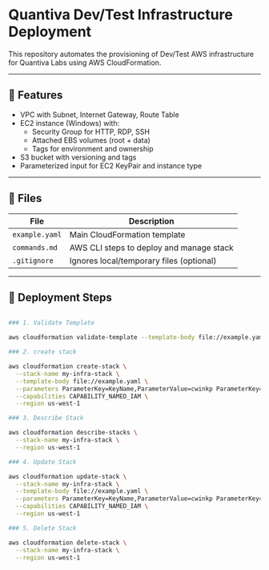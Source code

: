 # Quantiva Dev/Test Infrastructure Deployment

This repository automates the provisioning of Dev/Test AWS infrastructure for Quantiva Labs using AWS CloudFormation.

---

## 🔧 Features

- VPC with Subnet, Internet Gateway, Route Table
- EC2 instance (Windows) with:
  - Security Group for HTTP, RDP, SSH
  - Attached EBS volumes (root + data)
  - Tags for environment and ownership
- S3 bucket with versioning and tags
- Parameterized input for EC2 KeyPair and instance type

---

## 📁 Files

| File          | Description                                |
|---------------|--------------------------------------------|
| `example.yaml` | Main CloudFormation template               |
| `commands.md`  | AWS CLI steps to deploy and manage stack  |
| `.gitignore`   | Ignores local/temporary files (optional)  |

---

## 🚀 Deployment Steps

``` bash

### 1. Validate Template

aws cloudformation validate-template --template-body file://example.yaml

### 2. create stack

aws cloudformation create-stack \
  --stack-name my-infra-stack \
  --template-body file://example.yaml \
  --parameters ParameterKey=KeyName,ParameterValue=cwinkp ParameterKey=InstanceType,ParameterValue=t2.micro \
  --capabilities CAPABILITY_NAMED_IAM \
  --region us-west-1

### 3. Describe Stack

aws cloudformation describe-stacks \
  --stack-name my-infra-stack \
  --region us-west-1

### 4. Update Stack

aws cloudformation update-stack \
  --stack-name my-infra-stack \
  --template-body file://example.yaml \
  --parameters ParameterKey=KeyName,ParameterValue=cwinkp ParameterKey=InstanceType,ParameterValue=t2.micro \
  --capabilities CAPABILITY_NAMED_IAM \
  --region us-west-1

### 5. Delete Stack

aws cloudformation delete-stack \
  --stack-name my-infra-stack \
  --region us-west-1


